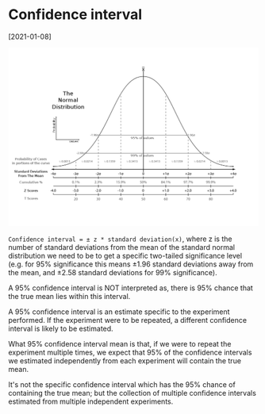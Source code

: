 # Confidence interval

[2021-01-08]

![](/img/2021-01-08-a.png)

`Confidence interval = ± z * standard deviation(x)`, where z is the number of standard deviations from the mean of the standard normal distribution we need to be to get a specific two-tailed significance level (e.g. for 95% significance this means ±1.96 standard deviations away from the mean, and ±2.58 standard deviations for 99% significance).

A 95% confidence interval is NOT interpreted as, there is 95% chance that the true mean lies within this interval.

A 95% confidence interval is an estimate specific to the experiment performed. If the experiment were to be repeated, a different confidence interval is likely to be estimated.

What 95% confidence interval mean is that, if we were to repeat the experiment multiple times, we expect that 95% of the confidence intervals we estimated independently from each experiment will contain the true mean.

It's not the specific confidence interval which has the 95% chance of containing the true mean; but the collection of multiple confidence intervals estimated from multiple independent experiments.